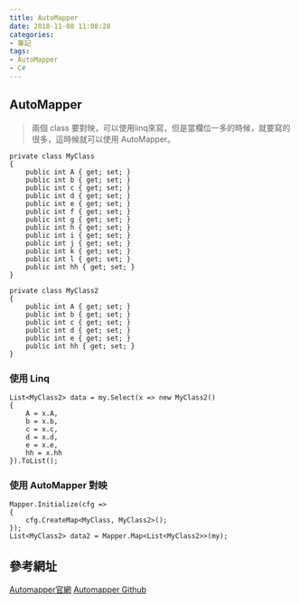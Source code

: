 ```yaml
---
title: AutoMapper
date: 2018-11-08 11:08:28
categories:
- 筆記
tags:
- AutoMapper
- C#
---
```


## AutoMapper
> 兩個 class 要對映，可以使用linq來寫，但是當欄位一多的時候，就要寫的很多，這時候就可以使用 AutoMapper。

```
private class MyClass
{
    public int A { get; set; }
    public int b { get; set; }
    public int c { get; set; }
    public int d { get; set; }
    public int e { get; set; }
    public int f { get; set; }
    public int g { get; set; }
    public int h { get; set; }
    public int i { get; set; }
    public int j { get; set; }
    public int k { get; set; }
    public int l { get; set; }
    public int hh { get; set; }
}

private class MyClass2
{
    public int A { get; set; }
    public int b { get; set; }
    public int c { get; set; }
    public int d { get; set; }
    public int e { get; set; }
    public int hh { get; set; }
}
```

### 使用 Linq
```
List<MyClass2> data = my.Select(x => new MyClass2()
{
    A = x.A,
    b = x.b,
    c = x.c,
    d = x.d,
    e = x.e,
    hh = x.hh
}).ToList();
```

### 使用 AutoMapper 對映
```
Mapper.Initialize(cfg =>
{
    cfg.CreateMap<MyClass, MyClass2>();
});
List<MyClass2> data2 = Mapper.Map<List<MyClass2>>(my);

```

## 參考網址
[Automapper官網](https://automapper.org/)
[Automapper Github](https://github.com/AutoMapper/AutoMapper)